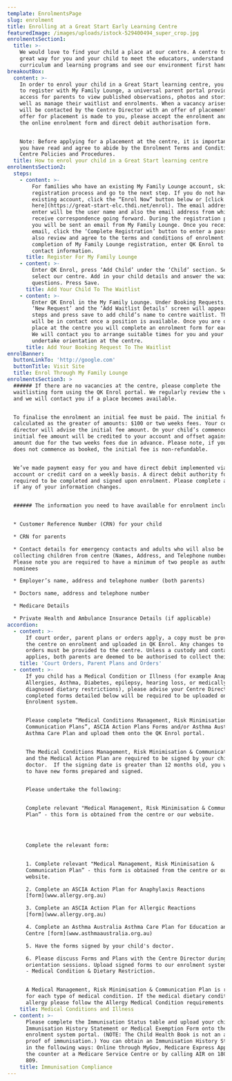```yaml
---
template: EnrolmentsPage
slug: enrolment
title: Enrolling at a Great Start Early Learning Centre
featuredImage: /images/uploads/istock-529400494_super_crop.jpg
enrolmentsSection1:
  title: >-
    We would love to find your child a place at our centre. A centre tour is a
    great way for you and your child to meet the educators, understand our
    curriculum and learning programs and see our environment first hand.
breakoutBox:
  content: >-
    In order to enrol your child in a Great Start learning centre, you will need
    to register with My Family Lounge, a universal parent portal providing
    access for parents to view published observations, photos and stories as
    well as manage their waitlist and enrolments. When a vacancy arises, you
    will be contacted by the Centre Director with an offer of placement. When an
    offer for placement is made to you, please accept the enrolment and complete
    the online enrolment form and direct debit authorisation form.


    Note: Before applying for a placement at the centre, it is important that
    you have read and agree to abide by the Enrolment Terms and Conditions,
    Centre Policies and Procedures.
  title: How to enrol your child in a Great Start learning centre
enrolmentsSection2:
  steps:
    - content: >-
        For families who have an existing My Family Lounge account, skip the
        registration process and go to the next step. If you do not have an
        existing account, click the “Enrol Now” button below or [click
        here](https://great-start-elc.thdi.net/enrol). The email address you
        enter will be the user name and also the email address from which you
        receive correspondence going forward. During the registration process,
        you will be sent an email from My Family Lounge. Once you receive this
        email, click the ‘Complete Registration’ button to enter a password and
        also review and agree to the terms and conditions of enrolment. On
        completion of My Family Lounge registration, enter QK Enrol to add your
        contact information.
      title: Register For My Family Lounge
    - content: >-
        Enter QK Enrol, press ‘Add Child’ under the ‘Child’ section. Search and
        select our centre. Add in your child details and answer the waitlist
        questions. Press Save.
      title: Add Your Child To The Waitlist
    - content: >-
        Enter QK Enrol in the My Family Lounge. Under Booking Requests, click
        ‘New Request’ and the ‘Add Waitlist Details’ screen will appear. Follows
        steps and press save to add child’s name to centre waitlist. The centre
        will be in contact once a position is available. Once you are offered a
        place at the centre you will complete an enrolment form for each child.
        We will contact you to arrange suitable times for you and your child to
        undertake orientation at the centre.
      title: Add Your Booking Request To The Waitlist
enrolBanner:
  buttonLinkTo: 'http://google.com'
  buttonTitle: Visit Site
  title: Enrol Through My Family Lounge
enrolmentsSection3: >
  ###### If there are no vacancies at the centre, please complete the
  waitlisting form using the QK Enrol portal. We regularly review the waitlist
  and we will contact you if a place becomes available.


  To finalise the enrolment an initial fee must be paid. The initial fee is
  calculated as the greater of amounts: $100 or two weeks fees. Your centre
  director will advise the initial fee amount. On your child’s commencement, the
  initial fee amount will be credited to your account and offset against the
  amount due for the two weeks fees due in advance. Please note, if your child
  does not commence as booked, the initial fee is non-refundable.


  We’ve made payment easy for you and have direct debit implemented via bank
  account or credit card on a weekly basis. A direct debit authority form is
  required to be completed and signed upon enrolment. Please complete a new form
  if any of your information changes.


  ###### The information you need to have available for enrolment includes:


  * Customer Reference Number (CRN) for your child

  * CRN for parents

  * Contact details for emergency contacts and adults who will also be
  collecting children from centre (Names, Address, and Telephone numbers).
  Please note you are required to have a minimum of two people as authorised
  nominees

  * Employer’s name, address and telephone number (both parents)

  * Doctors name, address and telephone number

  * Medicare Details

  * Private Health and Ambulance Insurance Details (if applicable)
accordion:
  - content: >-
      If court order, parent plans or orders apply, a copy must be provided to
      the centre on enrolment and uploaded in QK Enrol. Any changes to these
      orders must be provided to the centre. Unless a custody and contact order
      applies, both parents are deemed to be authorised to collect their child.
    title: 'Court Orders, Parent Plans and Orders'
  - content: >-
      If you child has a Medical Condition or Illness (for example Anaphylaxis,
      Allergies, Asthma, Diabetes, epilepsy, hearing loss, or medically
      diagnosed dietary restrictions), please advise your Centre Director. The
      completed forms detailed below will be required to be uploaded onto the
      Enrolment system.


      Please complete “Medical Conditions Management, Risk Minimisation &
      Communication Plans”, ASCIA Action Plans Forms and/or Asthma Australia
      Asthma Care Plan and upload them onto the QK Enrol portal. 


      The Medical Conditions Management, Risk Minimisation & Communication Plans
      and the Medical Action Plan are required to be signed by your child’s
      doctor.  If the signing date is greater than 12 months old, you will need
      to have new forms prepared and signed.


      Please undertake the following:


      Complete relevant "Medical Management, Risk Minimisation & Communication
      Plan” - this form is obtained from the centre or our website.




      Complete the relevant form:


      1. Complete relevant "Medical Management, Risk Minimisation &
      Communication Plan” - this form is obtained from the centre or our
      website.

      2. Complete an ASCIA Action Plan for Anaphylaxis Reactions
      [form](www.allergy.org.au)

      3. Complete an ASCIA Action Plan for Allergic Reactions
      [form](www.allergy.org.au)

      4. Complete an Asthma Australia Asthma Care Plan for Education and Care
      Centre [form](www.asthmaaustralia.org.au)

      5. Have the forms signed by your child's doctor.

      6. Please discuss Forms and Plans with the Centre Director during
      orientation sessions. Upload signed forms to our enrolment system section
      - Medical Condition & Dietary Restriction. 


      A Medical Management, Risk Minimisation & Communication Plan is required
      for each type of medical condition. If the medical dietary condition is an
      allergy please follow the Allergy Medical Condition requirements.
    title: Medical Conditions and Illness
  - content: >-
      Please complete the Immunisation Status table and upload your child’s
      Immunisation History Statement or Medical Exemption Form onto the
      enrolment system portal. (NOTE: The Child Health Book is not an accepted
      proof of immunisation.) You can obtain an Immunisation History Statement
      in the following ways: Online through MyGov, Medicare Express App, over
      the counter at a Medicare Service Centre or by calling AIR on 1800 653
      809.
    title: Immunisation Compliance
---
```



